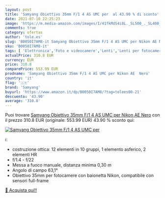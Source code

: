 ```yaml
---
layout: post
title: 'Samyang Obiettivo 35mm F/1 4 AS UMC per  al 43.90 % di sconto'
date: 2021-07-10 22:25:23
image: 'https://m.media-amazon.com/images/I/41fkMdS4i8L._SL500_._SL400_.jpg'
comments: true
category: ofertas
author: 'tole.es'
slug: 'B0050I7AM8-it Samyang Obiettivo 35mm F/1 4 AS UMC per Nikon AE Nero'
sku: 'B0050I7AM8-it'
tags: [ 'Elettronica','Foto e videocamere','Lenti','Lenti per fotocamera','Lenti per reflex','samyang', ]
actualPrice: 310.8 EUR
currency: EUR
price: 310.8
comparePrice: 553.99 EUR
prodname: 'Samyang Obiettivo 35mm F/1 4 AS UMC per Nikon AE  Nero'
country: 'it'
flag: '🇮🇹'
brand: 'Samyang'
buyurl: 'https://www.amazon.it/dp/B0050I7AM8/?tag=tolees00-21'
descuento: '43.90'
average: '310.8'
---
```


Puoi trovare [Samyang Obiettivo 35mm F/1 4 AS UMC per Nikon AE  Nero](https://www.amazon.it/dp/B0050I7AM8/?tag=tolees00-21) con il prezzo 310.8 EUR (originale: 553.99 EUR) 43.90 % sconto qui:

[![Samyang Obiettivo 35mm F/1 4 AS UMC per ](https://m.media-amazon.com/images/I/41fkMdS4i8L._SL500_._SL400_.jpg)](https://www.amazon.it/dp/B0050I7AM8/?tag=tolees00-21)

ℹ️:

- costruzione ottica: 12 elementi in 10 gruppi, 1 elemento asferico, 2 elementi HR
- f/1.4 - f/22
- Messa a fuoco manuale, distanza minima 0,30 m
- Angolo di campo 63,1°
- Obiettivo 35mm per fotocamere con baionetta Nikon, compatibile con sensori full-frame

[🛒 Acquista qui!!](https://www.amazon.it/dp/B0050I7AM8/?tag=tolees00-21)
